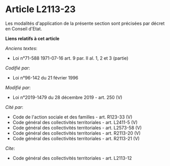 # Article L2113-23

Les modalités d'application de la présente section sont précisées par décret en Conseil d'Etat.

**Liens relatifs à cet article**

_Anciens textes_:

  - Loi n°71-588 1971-07-16 art. 9 par. II al. 1, 2 et 3 (partie)

_Codifié par_:

  - Loi n°96-142 du 21 février 1996

_Modifié par_:

  - Loi n°2019-1479 du 28 décembre 2019 - art. 250 (V)

_Cité par_:

  - Code de l'action sociale et des familles - art. R123-33 (V)
  - Code général des collectivités territoriales - art. L2411-5 (V)
  - Code général des collectivités territoriales - art. L2573-58 (V)
  - Code général des collectivités territoriales - art. R2113-20 (V)
  - Code général des collectivités territoriales - art. R2113-21 (V)

_Cite_:

  - Code général des collectivités territoriales - art. L2113-12

